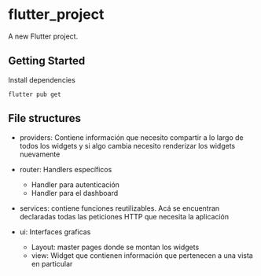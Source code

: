 # flutter_project

A new Flutter project.

## Getting Started
Install dependencies
```
flutter pub get
```

## File structures
- providers: Contiene información que necesito compartir a lo largo de todos los widgets y si algo cambia necesito renderizar los widgets nuevamente
- router: Handlers específicos
    - Handler para autenticación
    - Handler para el dashboard

- services: contiene funciones reutilizables. Acá se encuentran declaradas todas las peticiones HTTP que necesita la aplicación
- ui: Interfaces graficas
    - Layout: master pages donde se montan los widgets
    - view: Widget que contienen información que pertenecen a una vista en particular

